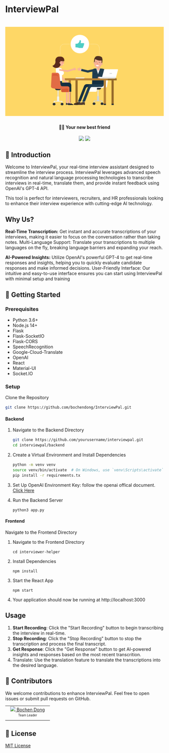 # InterviewPal

<h1 align="center">
  <img src="./Image/00.png" width="800">
</h1>

<h4 align="center">💁‍♀️ Your new best friend</h4>

<p align="center">
  <a href=""><img src="https://img.shields.io/badge/license-MIT-blue.svg?label=License&style=flat" /></a>
  <a href=""><img src="https://img.shields.io/badge/PRs-welcome-brightgreen.svg?style=flat" /></a>
  <br>
</p>

## 👋 Introduction

Welcome to InterviewPal, your real-time interview assistant designed to streamline the interview process. InterviewPal leverages advanced speech recognition and natural language processing technologies to transcribe interviews in real-time, translate them, and provide instant feedback using OpenAI's GPT-4 API. 

This tool is perfect for interviewers, recruiters, and HR professionals looking to enhance their interview experience with cutting-edge AI technology.

## Why Us?

**Real-Time Transcription:** Get instant and accurate transcriptions of your interviews, making it easier to focus on the conversation rather than taking notes.
Multi-Language Support: Translate your transcriptions to multiple languages on the fly, breaking language barriers and expanding your reach.

**AI-Powered Insights:** Utilize OpenAI's powerful GPT-4 to get real-time responses and insights, helping you to quickly evaluate candidate responses and make informed decisions.
User-Friendly Interface: Our intuitive and easy-to-use interface ensures you can start using InterviewPal with minimal setup and training

## 🚀 Getting Started
### Prerequisites

- Python 3.6+
- Node.js 14+
- Flask
- Flask-SocketIO
- Flask-CORS
- SpeechRecognition
- Google-Cloud-Translate
- OpenAI
- React
- Material-UI
- Socket.IO

### Setup
Clone the Repository

```bash
git clone https://github.com/bochendong/InterviewPal.git
```

#### Backend

1. Navigate to the Backend Directory
    ```bash
    git clone https://github.com/yourusername/interviewpal.git
    cd interviewpal/backend
    ```

2. Create a Virtual Environment and Install Dependencies
    ```bash
    python -m venv venv
    source venv/bin/activate  # On Windows, use `venv\Scripts\activate`
    pip install -r requirements.tx
    ```

3. Set Up OpenAI Environment Key: follow the openai offical document. [Click Here](https://platform.openai.com/docs/quickstart)

4. Run the Backend Server
    ```
    python3 app.py
    ```

#### Frontend
Navigate to the Frontend Directory

1. Navigate to the Frontend Directory
    ```
    cd interviewer-helper
    ```

2. Install Dependencies
    ```
    npm install
    ```

3. Start the React App
    ```
    npm start
    ```

4. Your application should now be running at http://localhost:3000



## Usage

1. **Start Recording**: Click the "Start Recording" button to begin transcribing the interview in real-time.
2. **Stop Recording**: Click the "Stop Recording" button to stop the transcription and process the final transcript.
3. **Get Response**: Click the "Get Response" button to get AI-powered insights and responses based on the most recent transcrition.
4. Translate: Use the translation feature to translate the transcriptions into the desired language.

## 👨 Contributors

We welcome contributions to enhance InterviewPal. Feel free to open issues or submit pull requests on GitHub.

<table>
  <tbody>
        <td align="center" valign="middle" width="128">
         <a href="https://github.com/bochendong">
          <img src="https://github.com/bochendong.png?size=128" />
          Bochen Dong
        </a>
        <br>
        <sub><sup>Team Leader</sup></sub>
      </td>
  </tbody>
</table>


## 📝 License

[MIT License](https://github.com/leon-ai/leon/blob/develop/LICENSE.md)